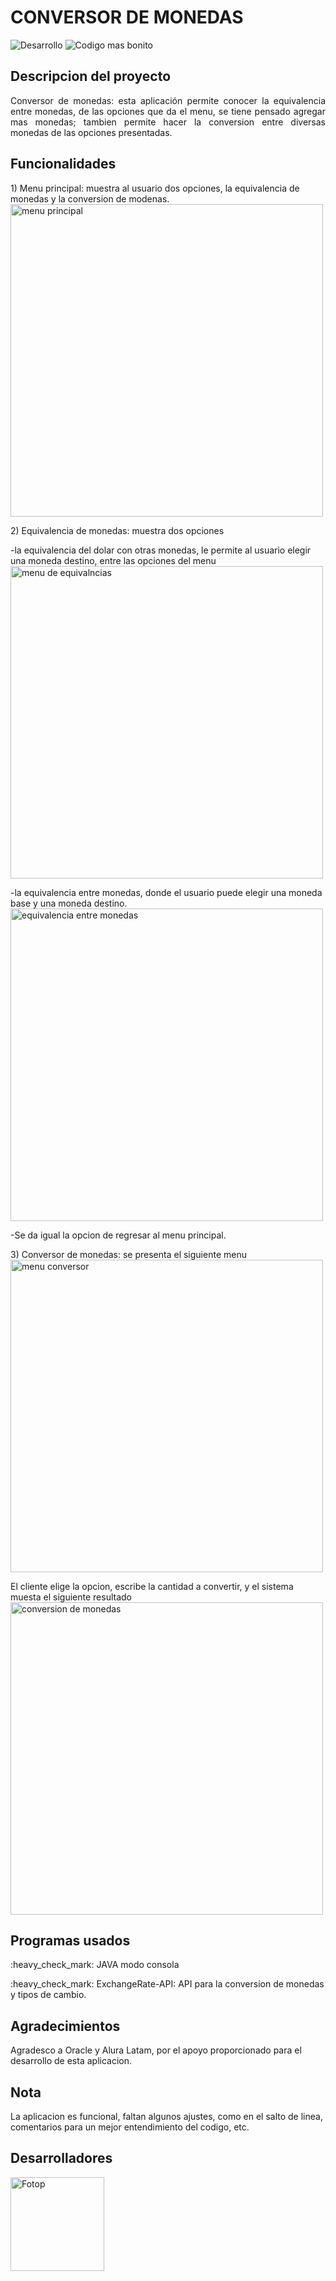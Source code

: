 #                                                  CONVERSOR DE MONEDAS

 <p>
 <img src="https://img.shields.io/badge/STATUS-Desarrollo-green" alt="Desarrollo"> 
 <img src="https://img.shields.io/badge/CODE_STYLE-bonito-ff69b4.svg" alt="Codigo mas bonito">
 </p>

## Descripcion del proyecto
<p align="justify">
 Conversor de monedas: esta aplicación permite conocer la equivalencia entre monedas, de las opciones que da el menu, se tiene
 pensado agregar mas monedas; tambien permite hacer la conversion entre diversas monedas de las opciones presentadas.  
</p>

## Funcionalidades
<p>
 1) Menu principal: muestra al usuario dos opciones, la equivalencia de monedas y la conversion de modenas.
 <img src = "https://github.com/user-attachments/assets/0de55f3d-101d-41b7-8e47-98cccd84fb6c" alt="menu principal" width="500">
</p>
<p>
 2) Equivalencia de monedas: muestra dos opciones
 
</p>
<p>
  -la equivalencia del dolar con otras monedas, le permite al usuario elegir una moneda destino, entre las opciones del menu
 <img src = "https://github.com/user-attachments/assets/5ebe1fee-f51e-4603-80d3-3dc1521003ce" alt="menu de equivalncias" width="500")
</p>
<p>
  -la equivalencia entre monedas, donde el usuario puede elegir una moneda base y una moneda destino.
 <img src = "https://github.com/user-attachments/assets/3602beef-987c-48b8-90f4-4800e09c5e21" alt="equivalencia entre monedas" width="500")
</p>
<p>
  -Se da igual la opcion de regresar al menu principal.
</p> 
<p>
 3) Conversor de monedas: se presenta el siguiente menu 
 <img src = "https://github.com/user-attachments/assets/21dd7c2c-e7a2-417a-bc4f-d5b6a7506f1c" alt="menu conversor" width="500">
</p>   
<p>
  El cliente elige la opcion, escribe la cantidad a convertir, y el sistema muesta el siguiente resultado
 <img src = "https://github.com/user-attachments/assets/ef607750-e346-4e7e-914b-6fc03f3e6f00" alt="conversion de monedas" width="500">

</p>

## Programas usados
 <p>
  :heavy_check_mark: JAVA modo consola
 </p>
 <p>
 :heavy_check_mark: ExchangeRate-API: API para la conversion de monedas y tipos de cambio.  
 </p>


## Agradecimientos
<p>
  Agradesco a Oracle y Alura Latam, por el apoyo proporcionado para el desarrollo de esta aplicacion.
</p>

## Nota
<p>
 La aplicacion es funcional, faltan algunos ajustes, como en el salto de linea, comentarios para un mejor
entendimiento del codigo, etc.
</p>

## Desarrolladores
<img src="https://github.com/user-attachments/assets/f15a701a-b9a8-43d0-95d0-59d21d5ecd10" alt="Fotop" width="150">


